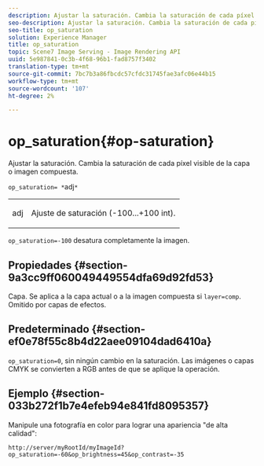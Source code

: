 ```yaml
---
description: Ajustar la saturación. Cambia la saturación de cada píxel visible de la capa o imagen compuesta.
seo-description: Ajustar la saturación. Cambia la saturación de cada píxel visible de la capa o imagen compuesta.
seo-title: op_saturation
solution: Experience Manager
title: op_saturation
topic: Scene7 Image Serving - Image Rendering API
uuid: 5e987841-0c3b-4f68-96b1-fad8757f3402
translation-type: tm+mt
source-git-commit: 7bc7b3a86fbcdc57cfdc31745fae3afc06e44b15
workflow-type: tm+mt
source-wordcount: '107'
ht-degree: 2%

---
```



# op_saturation{#op-saturation}

Ajustar la saturación. Cambia la saturación de cada píxel visible de la capa o imagen compuesta.

`op_saturation= *`adj`*`

<table id="simpletable_5F118A28FE674B06A16F6F19C56B4594"> 
 <tr class="strow"> 
  <td class="stentry"> <p><span class="varname"> adj</span> </p> </td> 
  <td class="stentry"> <p>Ajuste de saturación (-100...+100 int). </p></td> 
 </tr> 
</table>

`op_saturation=-100` desatura completamente la imagen.

## Propiedades {#section-9a3cc9ff060049449554dfa69d92fd53}

Capa. Se aplica a la capa actual o a la imagen compuesta si `layer=comp`. Omitido por capas de efectos.

## Predeterminado {#section-ef0e78f55c8b4d22aee09104dad6410a}

`op_saturation=0`, sin ningún cambio en la saturación. Las imágenes o capas CMYK se convierten a RGB antes de que se aplique la operación.

## Ejemplo {#section-033b272f1b7e4efeb94e841fd8095357}

Manipule una fotografía en color para lograr una apariencia &quot;de alta calidad&quot;:

`http://server/myRootId/myImageId?op_saturation=-60&op_brightness=45&op_contrast=-35`
